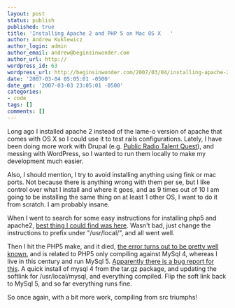 ```yaml
---
layout: post
status: publish
published: true
title: 'Installing Apache 2 and PHP 5 on Mac OS X   '
author: Andrew Kuklewicz
author_login: admin
author_email: andrew@beginsinwonder.com
author_url: http://
wordpress_id: 63
wordpress_url: http://beginsinwonder.com/2007/03/04/installing-apache-2-and-php-5-on-mac-os-x/
date: '2007-03-04 05:05:01 -0500'
date_gmt: '2007-03-03 23:05:01 -0500'
categories:
- code
tags: []
comments: []
---
```

<p>Long ago I installed apache 2 instead of the lame-o version of apache that comes with OS X so I could use it to test rails configurations.  Lately, I have been doing more work with Drupal (e.g. <a href="http://publicradioquest.com/aff/23/2">Public Radio Talent Quest</a>), and messing with WordPress, so I wanted to run them locally to make my development much easier.</p>
<p>Also, I should mention, I try to avoid installing anything using fink or mac ports.  Not because there is anything wrong with them per se, but I like control over what I install and where it goes, and as 9 times out of 10 I am going to be installing the same thing on at least 1 other OS, I want to do it from scratch.  I am probably insane.</p>
<p>When I went to search for some easy instructions for installing php5 and apache2, <a href="http://www.phpmac.com/articles.php?view=252">best thing I could find was here</a>.  Wasn't bad, just change the instructions to prefix under "/usr/local/", and all went well.</p>
<p>Then I hit the PHP5 make, and it died, <a href="http://www.maclife.com/forums/topic/83340">the error turns out to be pretty well known</a>, and is related to PHP5 only compiling against MySql 4, whereas I live in this century and run MySql 5.  <a href="http://bugs.mysql.com/bug.php?id=19575">Apparently there is a bug report for this</a>.  A quick install of mysql 4 from the tar.gz package, and updating the softlink for /usr/local/mysql, and everything compiled.  Flip the soft link back to MySql 5, and so far everything runs fine.</p>
<p>So once again, with a bit more work, compiling from src triumphs!</p>
